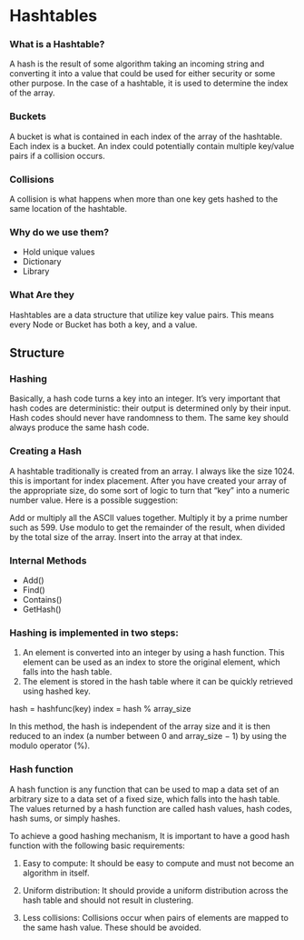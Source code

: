 # Hashtables

### What is a Hashtable?
A hash is the result of some algorithm taking an incoming string and converting it into a value that could be used for either security or some other purpose. In the case of a hashtable, it is used to determine the index of the array.

### Buckets 
A bucket is what is contained in each index of the array of the hashtable. Each index is a bucket. An index could potentially contain multiple key/value pairs if a collision occurs.

### Collisions 
A collision is what happens when more than one key gets hashed to the same location of the hashtable.

### Why do we use them?
* Hold unique values
* Dictionary
* Library

### What Are they
Hashtables are a data structure that utilize key value pairs. This means every Node or Bucket has both a key, and a value.

## Structure

### Hashing
Basically, a hash code turns a key into an integer. It’s very important that hash codes are deterministic: their output is determined only by their input. Hash codes should never have randomness to them. The same key should always produce the same hash code.


### Creating a Hash
A hashtable traditionally is created from an array. I always like the size 1024. this is important for index placement. After you have created your array of the appropriate size, do some sort of logic to turn that “key” into a numeric number value. Here is a possible suggestion:

Add or multiply all the ASCII values together.
Multiply it by a prime number such as 599.
Use modulo to get the remainder of the result, when divided by the total size of the array.
Insert into the array at that index.

### Internal Methods
- Add()
- Find()
- Contains()
- GetHash()

### Hashing is implemented in two steps:

1. An element is converted into an integer by using a hash function. This element can be used as an index to store the original element, which falls into the hash table.
2. The element is stored in the hash table where it can be quickly retrieved using hashed key.

hash = hashfunc(key)
index = hash % array_size

In this method, the hash is independent of the array size and it is then reduced to an index (a number between 0 and array_size − 1) by using the modulo operator (%).

### Hash function
A hash function is any function that can be used to map a data set of an arbitrary size to a data set of a fixed size, which falls into the hash table. The values returned by a hash function are called hash values, hash codes, hash sums, or simply hashes.

To achieve a good hashing mechanism, It is important to have a good hash function with the following basic requirements:

1. Easy to compute: It should be easy to compute and must not become an algorithm in itself.

2. Uniform distribution: It should provide a uniform distribution across the hash table and should not result in clustering.

3. Less collisions: Collisions occur when pairs of elements are mapped to the same hash value. These should be avoided.